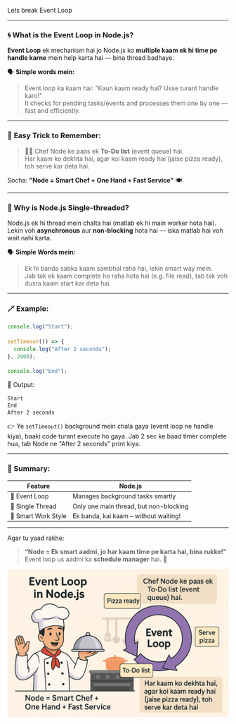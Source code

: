 Lets break Event Loop

---

### 🌀 **What is the Event Loop in Node.js?**

**Event Loop** ek mechanism hai jo Node.js ko **multiple kaam ek hi time pe handle karne** mein help karta hai — bina thread badhaye.

🗣️ **Simple words mein:**
> Event loop ka kaam hai: "Kaun kaam ready hai? Usse turant handle karo!"  
> It checks for pending tasks/events and processes them one by one — fast and efficiently.

---

### 🧠 **Easy Trick to Remember:**

> 🧑‍🍳 Chef Node ke paas ek **To-Do list** (event queue) hai.  
> Har kaam ko dekhta hai, agar koi kaam ready hai (jaise pizza ready), toh serve kar deta hai.

Socha:
**"Node = Smart Chef + One Hand + Fast Service"** 🍽️

---

### 🤔 Why is Node.js **Single-threaded**?

Node.js ek hi thread mein chalta hai (matlab ek hi main worker hota hai). Lekin voh **asynchronous** aur **non-blocking** hota hai — iska matlab hai voh wait nahi karta.

🗣️ **Simple Words mein:**

> Ek hi banda sabka kaam sambhal raha hai, lekin smart way mein.  
> Jab tak ek kaam complete ho raha hota hai (e.g. file read), tab tak voh dusra kaam start kar deta hai.

---

### 🪄 Example:

```js
console.log("Start");

setTimeout(() => {
  console.log("After 2 seconds");
}, 2000);

console.log("End");
```

🧠 Output:
```
Start
End
After 2 seconds
```

👉 Ye `setTimeout()` background mein chala gaya (event loop ne handle kiya), baaki code turant execute ho gaya. Jab 2 sec ke baad timer complete hua, tab Node ne "After 2 seconds" print kiya.

---

### 🧾 Summary:

| Feature               | Node.js                                    |
|------------------------|---------------------------------------------|
| 🔁 Event Loop          | Manages background tasks smartly            |
| 🧵 Single Thread       | Only one main thread, but non-blocking      |
| 🧠 Smart Work Style     | Ek banda, kai kaam – without waiting!        |

---

Agar tu yaad rakhe:
> **“Node = Ek smart aadmi, jo har kaam time pe karta hai, bina rukke!”**  
> Event loop us aadmi ka **schedule manager** hai. 📅

![alt text](event-loop.png)